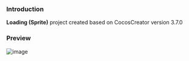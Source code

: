 ### Introduction
**Loading (Sprite)** project created based on CocosCreator version 3.7.0

### Preview
![image](../../../gif/202202/2022022401.gif)